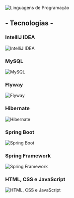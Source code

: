 ![Linguagens de Programação](https://github-readme-stats.vercel.app/api/top-langs/?username=RianErick&layout=compact)



<h2> - Tecnologias - </h2>

<h3>IntelliJ IDEA</h3>
<img src="https://i.imgur.com/abc123.png" alt="IntelliJ IDEA">

<h3>MySQL</h3>
<img src="https://i.imgur.com/abc123.png" alt="MySQL">

<h3>Flyway</h3>
<img src="https://i.imgur.com/abc123.png" alt="Flyway">

<h3>Hibernate</h3>
<img src="https://i.imgur.com/abc123.png" alt="Hibernate">

<h3>Spring Boot</h3>
<img src="https://i.imgur.com/abc123.png" alt="Spring Boot">

<h3>Spring Framework</h3>
<img src="https://i.imgur.com/abc123.png" alt="Spring Framework">

<h3>HTML, CSS e JavaScript</h3>
<img src="https://i.imgur.com/abc123.png" alt="HTML, CSS e JavaScript">









